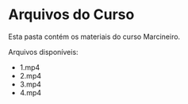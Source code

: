 # Arquivos do Curso

Esta pasta contém os materiais do curso Marcineiro.

Arquivos disponíveis:
- 1.mp4
- 2.mp4
- 3.mp4
- 4.mp4